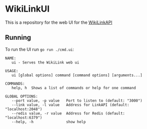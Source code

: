 # WikiLinkUI
This is a repository for the web UI for the [WikiLinkAPI](https://github.com/SHA65536/WikiLinkApi)

## Running
To run the UI run `go run ./cmd.ui`:
```
NAME:
   ui - Serves the WikiLink web ui

USAGE:
   ui [global options] command [command options] [arguments...]

COMMANDS:
   help, h  Shows a list of commands or help for one command

GLOBAL OPTIONS:
   --port value, -p value   Port to listen to (default: "3000")
   --link value, -l value   Address for LinkAPI (default: "localhost:2048")
   --redis value, -r value  Address for Redis (default: "localhost:6379")
   --help, -h               show help
```
